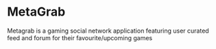 # MetaGrab
Metagrab is a gaming social network application featuring user curated feed and forum for their favourite/upcoming games
